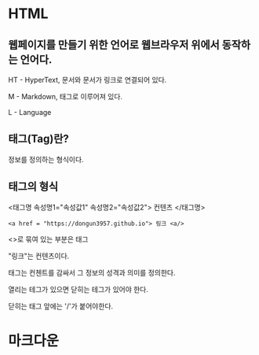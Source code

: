 # HTML

## 웹페이지를 만들기 위한 언어로 웹브라우저 위에서 동작하는 언어다.

HT - HyperText, 문서와 문서가 링크로 연결되어 있다.

M - Markdown, 태그로 이루어져 있다.

L - Language

## 태그(Tag)란?

정보를 정의하는 형식이다.

## 태그의 형식

<태그명 속성명1="속성값1" 속성명2="속성값2"> 컨텐츠 </태그명>

    <a href = "https://dongun3957.github.io"> 링크 <a/>
  
<>로 묶여 있는 부분은 태그

"링크"는 컨텐츠이다.

태그는 컨첸트를 감싸서 그 정보의 성격과 의미를 정의한다.

열리는 테그가 있으면 닫히는 테그가 있어야 한다.

닫히는 태그 앞에는 '/'가 붙어야한다.

# 마크다운

## 
